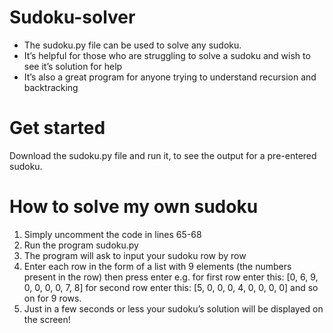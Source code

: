 # Sudoku-solver
- The sudoku.py file can be used to solve any sudoku.
- It’s helpful for those who are struggling to solve a sudoku and wish to see it’s solution for help
- It’s also a great program for anyone trying to understand recursion and backtracking

# Get started
Download the sudoku.py file and run it, to see the output for a pre-entered sudoku.

# How to solve my own sudoku
1. Simply uncomment the code in lines 65-68
2. Run the program sudoku.py
3. The program will ask to input your sudoku row by row
4. Enter each row in the form of a list with 9 elements (the numbers present in the row) then press enter
   e.g.
   for first row enter this:
   [0, 6, 9, 0, 0, 0, 0, 7, 8]
   for second row enter this:
   [5, 0, 0, 0, 4, 0, 0, 0, 0]
   and so on for 9 rows.
6. Just in a few seconds or less your sudoku’s solution will be displayed on the screen!

